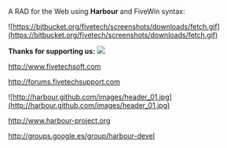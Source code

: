 A RAD for the Web using **Harbour** and FiveWin syntax:

![https://bitbucket.org/fivetech/screenshots/downloads/fetch.gif](https://bitbucket.org/fivetech/screenshots/downloads/fetch.gif)

**Thanks for supporting us:**
<a href='https://www.paypal.com/cgi-bin/webscr?cmd=_donations&business=alinares%40fivetechsoft%2ecom&lc=US&item_name=Antonio%20Linares&currency_code=EUR&bn=PP%2dDonationsBF%3abtn_donateCC_LG%2egif%3aNonHosted'><img src='http://www.paypal.com/en_US/i/btn/x-click-but04.gif' /></a>

http://www.fivetechsoft.com

http://forums.fivetechsupport.com

![http://harbour.github.com/images/header_01.jpg](http://harbour.github.com/images/header_01.jpg)

http://www.harbour-project.org

http://groups.google.es/group/harbour-devel